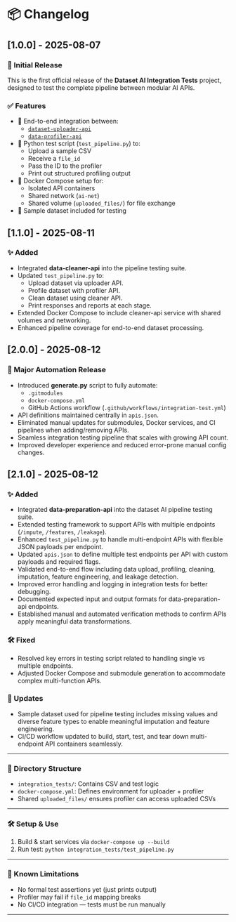 # 📦 Changelog

## [1.0.0] - 2025-08-07

### 🚀 Initial Release

This is the first official release of the **Dataset AI Integration Tests** project, designed to test the complete pipeline between modular AI APIs.

### ✅ Features

- 🔁 End-to-end integration between:
  - [`dataset-uploader-api`](https://github.com/aerhedai/dataset-uploader-api)
  - [`data-profiler-api`](https://github.com/aerhedai/data-profiler-api)
- 🐍 Python test script (`test_pipeline.py`) to:
  - Upload a sample CSV
  - Receive a `file_id`
  - Pass the ID to the profiler
  - Print out structured profiling output
- 🐳 Docker Compose setup for:
  - Isolated API containers
  - Shared network (`ai-net`)
  - Shared volume (`uploaded_files/`) for file exchange
- 🧪 Sample dataset included for testing

## [1.1.0] - 2025-08-11

### ✨ Added
- Integrated **data-cleaner-api** into the pipeline testing suite.
- Updated `test_pipeline.py` to:
  - Upload dataset via uploader API.
  - Profile dataset with profiler API.
  - Clean dataset using cleaner API.
  - Print responses and reports at each stage.
- Extended Docker Compose to include cleaner-api service with shared volumes and networking.
- Enhanced pipeline coverage for end-to-end dataset processing.

## [2.0.0] - 2025-08-12

### 🚀 Major Automation Release

- Introduced **generate.py** script to fully automate:
  - `.gitmodules`
  - `docker-compose.yml`
  - GitHub Actions workflow (`.github/workflows/integration-test.yml`)
- API definitions maintained centrally in `apis.json`.
- Eliminated manual updates for submodules, Docker services, and CI pipelines when adding/removing APIs.
- Seamless integration testing pipeline that scales with growing API count.
- Improved developer experience and reduced error-prone manual config changes.

## [2.1.0] - 2025-08-12

### ✨ Added
- Integrated **data-preparation-api** into the dataset AI pipeline testing suite.
- Extended testing framework to support APIs with multiple endpoints (`/impute`, `/features`, `/leakage`).
- Enhanced `test_pipeline.py` to handle multi-endpoint APIs with flexible JSON payloads per endpoint.
- Updated `apis.json` to define multiple test endpoints per API with custom payloads and required flags.
- Validated end-to-end flow including data upload, profiling, cleaning, imputation, feature engineering, and leakage detection.
- Improved error handling and logging in integration tests for better debugging.
- Documented expected input and output formats for data-preparation-api endpoints.
- Established manual and automated verification methods to confirm APIs apply meaningful data transformations.

### 🛠 Fixed
- Resolved key errors in testing script related to handling single vs multiple endpoints.
- Adjusted Docker Compose and submodule generation to accommodate complex multi-function APIs.

### 📁 Updates
- Sample dataset used for pipeline testing includes missing values and diverse feature types to enable meaningful imputation and feature engineering.
- CI/CD workflow updated to build, start, test, and tear down multi-endpoint API containers seamlessly.

---

### 📁 Directory Structure

- `integration_tests/`: Contains CSV and test logic
- `docker-compose.yml`: Defines environment for uploader + profiler
- Shared `uploaded_files/` ensures profiler can access uploaded CSVs

---

### 🛠 Setup & Use

1. Build & start services via `docker-compose up --build`
2. Run test: `python integration_tests/test_pipeline.py`

---

### 🧹 Known Limitations

- No formal test assertions yet (just prints output)
- Profiler may fail if `file_id` mapping breaks
- No CI/CD integration — tests must be run manually

---